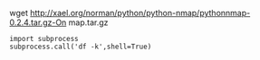 wget http://xael.org/norman/python/python-nmap/pythonnmap-0.2.4.tar.gz-On map.tar.gz 





```
import subprocess
subprocess.call('df -k',shell=True)
```

